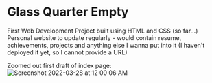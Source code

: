 # Glass Quarter Empty

First Web Development Project built using HTML and CSS (so far...)
Personal website to update regularly - would contain resume, achievements, projects and anything else I wanna put into it 
(I haven't deployed it yet, so I cannot provide a URL)

Zoomed out first draft of index page:
![Screenshot 2022-03-28 at 12 00 06 AM](https://user-images.githubusercontent.com/92638241/160295428-43414174-fea0-47bc-947d-c4aafdda21ee.png)
